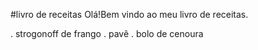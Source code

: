 


   #livro de receitas 
Olá!Bem vindo ao meu livro de receitas.
 
. strogonoff de frango
. pavê
. bolo de cenoura